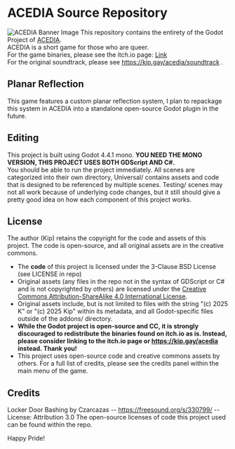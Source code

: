 # ACEDIA Source Repository
![ACEDIA Banner Image](https://res.cloudinary.com/dn3o5dlna/image/upload/v1750506502/banners/acedia_banner.png)
This repository contains the entirety of the Godot Project of [ACEDIA](https://kip.gay/acedia).  
ACEDIA is a short game for those who are queer.  
For the game binaries, please see the itch.io page: [Link](https://kip.gay/acedia)  
For the original soundtrack, please see https://kip.gay/acedia/soundtrack .

## Planar Reflection
This game features a custom planar reflection system, I plan to repackage this system in ACEDIA into a standalone open-source Godot plugin in the future.

## Editing
This project is built using Godot 4.4.1 mono. **YOU NEED THE MONO VERSION, THIS PROJECT USES BOTH GDScript AND C#.**  
You should be able to run the project immediately. All scenes are categorized into their own directory, Universal/ contains assets and code that is designed to be referenced by multiple scenes.
Testing/ scenes may not all work because of underlying code changes, but it still should give a pretty good idea on how each component of this project works.

## License
The author (Kip) retains the copyright for the code and assets of this project. The code is open-source, and all original assets are in the creative commons.
- The **code** of this project is licensed under the 3-Clause BSD License (see LICENSE in repo)  
- Original assets (any files in the repo not in the syntax of GDScript or C# and is not copyrighted by others) are licensed under the [Creative Commons Attribution-ShareAlike 4.0 International License](https://creativecommons.org/licenses/by-sa/4.0/).
- Original assets include, but is not limited to files with the string "(c) 2025 K" or "(c) 2025 Kip" within its metadata, and all Godot-specific files outside of the addons/ directory.
- **While the Godot project is open-source and CC, it is strongly discouraged to redistribute the binaries found on itch.io as is. Instead, please consider linking to the itch.io page or https://kip.gay/acedia instead. Thank you!**
- This project uses open-source code and creative commons assets by others. For a full list of credits, please see the credits panel within the main menu of the game.

## Credits
Locker Door Bashing by Czarcazas -- https://freesound.org/s/330799/ -- License: Attribution 3.0
The open-source licenses of code this project used can be found within the repo.

Happy Pride!
